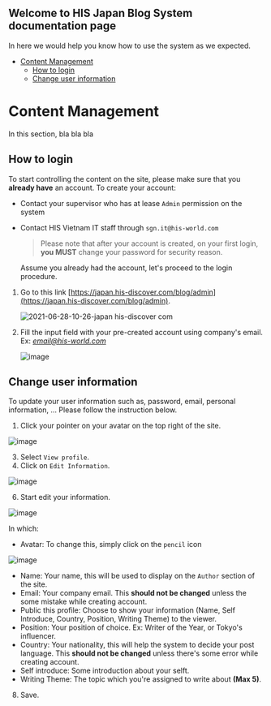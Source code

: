 ## Welcome to HIS Japan Blog System documentation page

In here we would help you know how to use the system as we expected.

- [Content Management](#content-management)
  - [How to login](#how-to-login)
  - [Change user information](#change-user-information)

# Content Management

In this section, bla bla bla

## How to login

To start controlling the content on the site, please make sure that you **already have** an account.
To create your account:

- Contact your supervisor who has at lease `Admin` permission on the system
- Contact HIS Vietnam IT staff through `sgn.it@his-world.com`

  > Please note that after your account is created, on your first login, **you MUST** change your password for security reason.

  Assume you already had the account, let's proceed to the login procedure.

1. Go to this link [https://japan.his-discover.com/blog/admin](https://japan.his-discover.com/blog/admin).


   ![2021-06-28-10-26-japan his-discover com](https://user-images.githubusercontent.com/21214764/123575282-a29ea080-d7fb-11eb-9087-987ee20b3c99.png)

2. Fill the input field with your pre-created account using company's email.
   Ex: *email@his-world.com*

   ![image](https://user-images.githubusercontent.com/21214764/123575340-bba75180-d7fb-11eb-9914-b0be1e12cc2f.png)

## Change user information

To update your user information such as, password, email, personal information, ... Please follow the instruction below.
1. Click your pointer on your avatar on the top right of the site.

![image](https://user-images.githubusercontent.com/21214764/123579364-f613ed00-d801-11eb-9816-c039093ae284.png)

3. Select `View profile`.
4. Click on `Edit Information`.

![image](https://user-images.githubusercontent.com/21214764/123579411-0a57ea00-d802-11eb-81cc-a01d1ae7372b.png)

6. Start edit your information.

![image](https://user-images.githubusercontent.com/21214764/123579434-13e15200-d802-11eb-8ffa-7ac00b07762a.png)

In which:
- Avatar: To change this, simply click on the `pencil` icon

![image](https://user-images.githubusercontent.com/21214764/123579930-ff518980-d802-11eb-8f10-61f892246104.png)

- Name: Your name, this will be used to display on the `Author` section of the site.
- Email: Your company email. This **should not be changed** unless the some mistake while creating account.
- Public this profile: Choose to show your information (Name, Self Introduce, Country, Position, Writing Theme) to the viewer.
- Position: Your position of choice. Ex: Writer of the Year, or Tokyo's influencer.
- Country: Your nationality, this will help the system to decide your post language. This **should not be changed** unless there's some error while creating account.
- Self introduce: Some introduction about your selft.
- Writing Theme: The topic which you're assigned to write about **(Max 5)**.


8. Save.
